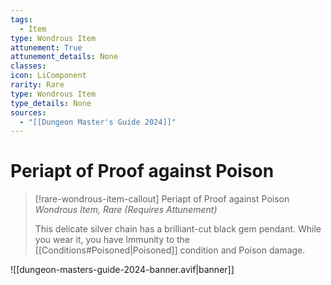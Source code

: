 ```yaml
---
tags:
  - Item
type: Wondrous Item
attunement: True
attunement_details: None
classes:
icon: LiComponent
rarity: Rare
type: Wondrous Item
type_details: None
sources: 
  - "[[Dungeon Master's Guide 2024]]"
---
```

# Periapt of Proof against Poison
>[!rare-wondrous-item-callout] Periapt of Proof against Poison
>_Wondrous Item, Rare (Requires Attunement)_
>
>This delicate silver chain has a brilliant-cut black gem pendant. While you wear it, you have Immunity to the [[Conditions#Poisoned\|Poisoned]] condition and Poison damage.
>


![[dungeon-masters-guide-2024-banner.avif|banner]]